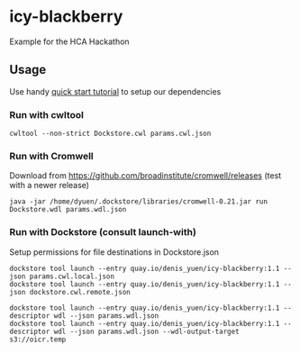 # icy-blackberry
Example for the HCA Hackathon

## Usage

Use handy [quick start tutorial](https://github.com/ngs-docs/2017-cloud-workflows-misc/blob/master/install-and-run-with-dockstore.md) to setup our dependencies

### Run with cwltool

```
cwltool --non-strict Dockstore.cwl params.cwl.json
```

### Run with Cromwell

Download from https://github.com/broadinstitute/cromwell/releases (test with a newer release)

```
java -jar /home/dyuen/.dockstore/libraries/cromwell-0.21.jar run Dockstore.wdl params.wdl.json
```

### Run with Dockstore (consult launch-with)

Setup permissions for file destinations in Dockstore.json 


```
dockstore tool launch --entry quay.io/denis_yuen/icy-blackberry:1.1 --json params.cwl.local.json
dockstore tool launch --entry quay.io/denis_yuen/icy-blackberry:1.1 --json dockstore.cwl.remote.json
```

```
dockstore tool launch --entry quay.io/denis_yuen/icy-blackberry:1.1 --descriptor wdl --json params.wdl.json
dockstore tool launch --entry quay.io/denis_yuen/icy-blackberry:1.1 --descriptor wdl --json params.wdl.json --wdl-output-target s3://oicr.temp
```
